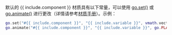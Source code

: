 
默认的 {{ include.component }} 材质具有以下常量，可以使用 [go.set()](/ref/stable/go/#go.set) 或 [go.animate()](/ref/stable/go/#go.animate) 进行更改（详情请参考[材质手册](/manuals/material/#vertex-and-fragment-constants)）。示例：
```lua
go.set("#{{ include.component }}", "{{ include.variable }}", vmath.vector4(1,0,0,1))
go.animate("#{{ include.component }}", "{{ include.variable }}", go.PLAYBACK_LOOP_PINGPONG, vmath.vector4(1,0,0,1), go.EASING_LINEAR, 2)
```
